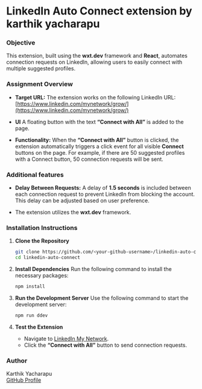 # LinkedIn Auto Connect extension by karthik yacharapu

### Objective
This extension, built using the **wxt.dev** framework and **React**, automates connection requests on LinkedIn, allowing users to easily connect with multiple suggested profiles.

### Assignment Overview
- **Target URL:** The extension works on the following LinkedIn URL:  
  [https://www.linkedin.com/mynetwork/grow/](https://www.linkedin.com/mynetwork/grow/)
  
- **UI** A floating button with the text **“Connect with All”** is added to the page.

- **Functionality:** When the **“Connect with All”** button is clicked, the extension automatically triggers a click event for all visible **Connect** buttons on the page. For example, if there are 50 suggested profiles with a Connect button, 50 connection requests will be sent.

### Additional features
- **Delay Between Requests:** A delay of **1.5 seconds** is included between each connection request to prevent LinkedIn from blocking the account. This delay can be adjusted based on user preference.

- The extension utilizes the **wxt.dev** framework.

### Installation Instructions

1. **Clone the Repository**
   ```bash
   git clone https://github.com/<your-github-username>/linkedin-auto-connect.git
   cd linkedin-auto-connect
   ```

2. **Install Dependencies**
   Run the following command to install the necessary packages:
   ```bash
   npm install
   ```

3. **Run the Development Server**
   Use the following command to start the development server:
   ```bash
   npm run ddev
   ```

5. **Test the Extension**
   - Navigate to [LinkedIn My Network](https://www.linkedin.com/mynetwork/grow/).
   - Click the **“Connect with All”** button to send connection requests.

### Author
Karthik Yacharapu  
[GitHub Profile](https://github.com/YachavarapuKarthik)
